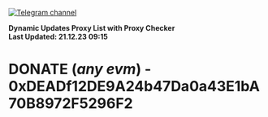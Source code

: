 [![Telegram channel](https://img.shields.io/endpoint?url=https://runkit.io/damiankrawczyk/telegram-badge/branches/master?url=https://t.me/n4z4v0d)](https://t.me/n4z4v0d) 

**Dynamic Updates Proxy List with Proxy Checker**  
**Last Updated: 21.12.23 09:15**

# DONATE (_any evm_) - 0xDEADf12DE9A24b47Da0a43E1bA70B8972F5296F2
